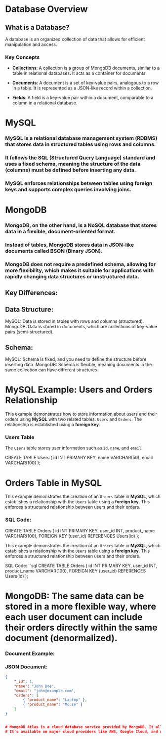 # Database Overview

## What is a Database?
A database is an organized collection of data that allows for efficient manipulation and access.


### Key Concepts

- **Collections**: A collection is a group of MongoDB documents, similar to a table in relational databases. It acts as a container for documents.

- **Documents**: A document is a set of key-value pairs, analogous to a row in a table. It is represented as a JSON-like record within a collection.

- **Fields**: A field is a key-value pair within a document, comparable to a column in a relational database.

# MySQL
### MySQL is a relational database management system (RDBMS) that stores data in structured tables using rows and columns.
### It follows the SQL (Structured Query Language) standard and uses a fixed schema, meaning the structure of the data (columns) must be defined before inserting any data.
### MySQL enforces relationships between tables using foreign keys and supports complex queries involving joins.

# MongoDB

### MongoDB, on the other hand, is a NoSQL database that stores data in a flexible, document-oriented format. 
### Instead of tables, MongoDB stores data in JSON-like documents called BSON (Binary JSON).
### MongoDB does not require a predefined schema, allowing for more flexibility, which makes it suitable for applications with rapidly changing data structures or unstructured data.



## Key Differences:
## Data Structure:
MySQL: Data is stored in tables with rows and columns (structured).
MongoDB: Data is stored in documents, which are collections of key-value pairs (semi-structured).

## Schema:

MySQL: Schema is fixed, and you need to define the structure before inserting data.
MongoDB: Schema is flexible, meaning documents in the same collection can have different structures


# MySQL Example: Users and Orders Relationship

This example demonstrates how to store information about users and their orders using **MySQL** with two related tables: `Users` and `Orders`. The relationship is established using a **foreign key**.

### Users Table
The `Users` table stores user information such as `id`, `name`, and `email`.


CREATE TABLE Users (
    id INT PRIMARY KEY,
    name VARCHAR(50),
    email VARCHAR(100)
);



# Orders Table in MySQL

This example demonstrates the creation of an `Orders` table in **MySQL**, which establishes a relationship with the `Users` table using a **foreign key**. This enforces a structured relationship between users and their orders.

### SQL Code:
CREATE TABLE Orders (
    id INT PRIMARY KEY,
    user_id INT,
    product_name VARCHAR(100),
    FOREIGN KEY (user_id) REFERENCES Users(id)
);


This example demonstrates the creation of an `Orders` table in **MySQL**, which establishes a relationship with the `Users` table using a **foreign key**. This enforces a structured relationship between users and their orders.

SQL Code:
``sql
CREATE TABLE Orders (
    id INT PRIMARY KEY,
    user_id INT,
    product_name VARCHAR(100),
    FOREIGN KEY (user_id) REFERENCES Users(id)
);


# MongoDB: The same data can be stored in a more flexible way, where each user document can include their orders directly within the same document (denormalized).

### Document Example:

### JSON Document:
```json
{
    "_id": 1,
    "name": "John Doe",
    "email": "john@example.com",
    "orders": [
        { "product_name": "Laptop" },
        { "product_name": "Mouse" }
    ]
}


# MongoDB Atlas is a cloud database service provided by MongoDB. It allows you to deploy, manage, and scale MongoDB databases easily in the cloud. With Atlas, you can create clusters, monitor performance, automate backups, and ensure high availability without the complexities of managing the underlying infrastructure. 
# It's available on major cloud providers like AWS, Google Cloud, and Azure, making it convenient for developers to build and scale applications without worrying about database management.